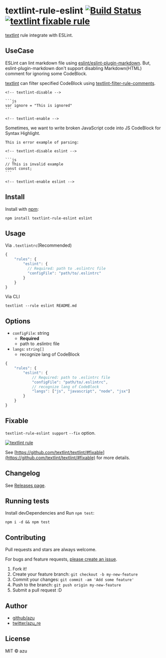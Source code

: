 # textlint-rule-eslint [![Build Status](https://travis-ci.org/azu/textlint-rule-eslint.svg?branch=master)](https://travis-ci.org/azu/textlint-rule-eslint) [![textlint fixable rule](https://img.shields.io/badge/textlint-fixable-green.svg?style=social)](https://textlint.github.io/)


[textlint](https://textlint.github.io/ "textlint official site") rule integrate with ESLint.

## UseCase

ESLint can lint markdown file using [eslint/eslint-plugin-markdown](https://github.com/eslint/eslint-plugin-markdown "eslint/eslint-plugin-markdown").
But, eslint-plugin-markdown don't support disabling Markdown(HTML) comment for ignoring some CodeBlock.

[textlint](https://textlint.github.io/ "textlint official site") can filter specified CodeBlock using [textlint-filter-rule-comments](https://github.com/textlint/textlint-filter-rule-comments "textlint-filter-rule-comments").

    <!-- textlint-disable -->

    ```js
    var ignore = "This is ignored"
    ```

    <!-- textlint-enable -->


Sometimes, we want to write broken JavaScript code into JS CodeBlock for Syntax Highlight.


    This is error example of parsing:

    <!-- textlint-disable eslint -->

    ```js
    // This is invalid example
    const const;
    ```

    <!-- textlint-enable eslint -->

## Install

Install with [npm](https://www.npmjs.com/):

    npm install textlint-rule-eslint eslint

## Usage


Via `.textlintrc`(Recommended)

```js
{
    "rules": {
        "eslint": {
          // Required: path to .eslintrc file
          "configFile": "path/to/.eslintrc"
        }
    }
}
```

Via CLI

```
textlint --rule eslint README.md
```

## Options

- `configFile`: string
    - **Required**
    - path to .eslintrc file
- `langs`: `string[]`
    - recognize lang of CodeBlock

```js
{
    "rules": {
        "eslint": {
            // Required: path to .eslintrc file
            "configFile": "path/to/.eslintrc",
            // recognize lang of CodeBlock
            "langs": ["js", "javascript", "node", "jsx"]
        }
    }
}
```

## Fixable

`textlint-rule-eslint support` `--fix` option.

[![textlint rule](https://img.shields.io/badge/textlint-fixable-green.svg?style=social)](https://textlint.github.io/)

See [https://github.com/textlint/textlint/#fixable](https://github.com/textlint/textlint/#fixable) for more details.

## Changelog

See [Releases page](https://github.com/azu/textlint-rule-eslint/releases).

## Running tests

Install devDependencies and Run `npm test`:

    npm i -d && npm test

## Contributing

Pull requests and stars are always welcome.

For bugs and feature requests, [please create an issue](https://github.com/azu/textlint-rule-eslint/issues).

1. Fork it!
2. Create your feature branch: `git checkout -b my-new-feature`
3. Commit your changes: `git commit -am 'Add some feature'`
4. Push to the branch: `git push origin my-new-feature`
5. Submit a pull request :D

## Author

- [github/azu](https://github.com/azu)
- [twitter/azu_re](https://twitter.com/azu_re)

## License

MIT © azu

